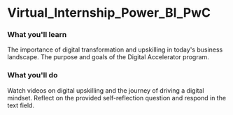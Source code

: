 # Virtual_Internship_Power_BI_PwC

### What you'll learn
The importance of digital transformation and upskilling in today's business landscape.
The purpose and goals of the Digital Accelerator program.
### What you'll do
Watch videos on digital upskilling and the journey of driving a digital mindset.
Reflect on the provided self-reflection question and respond in the text field.
